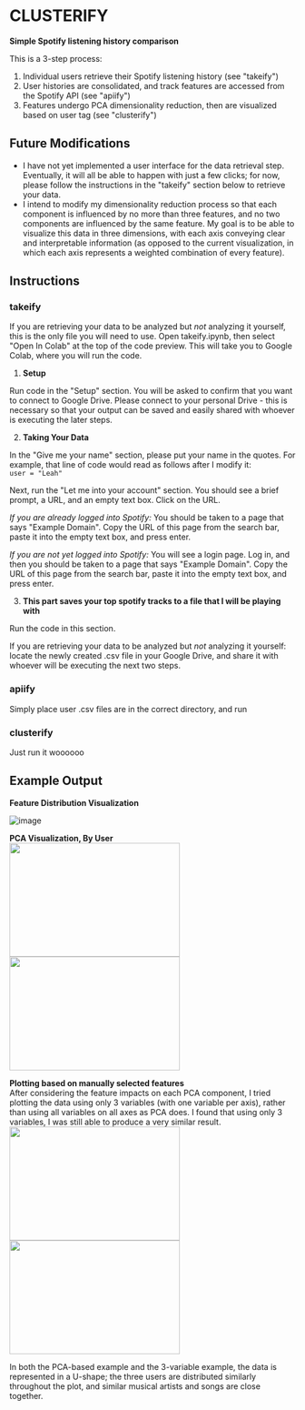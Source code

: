 # **CLUSTERIFY**
**Simple Spotify listening history comparison**

This is a 3-step process:
1. Individual users retrieve their Spotify listening history (see "takeify")
2. User histories are consolidated, and track features are accessed from the
Spotify API (see "apiify")
3. Features undergo PCA dimensionality reduction, then are visualized based on
user tag (see "clusterify")

## **Future Modifications**
- I have not yet implemented a user interface for the data retrieval step. Eventually, it will all be able to happen with just a few clicks; for now, please follow the instructions in the "takeify" section below to retrieve your data.
- I intend to modify my dimensionality reduction process so that each component is influenced by no more than three features, and no two components are influenced by the same feature. My goal is to be able to visualize this data in three dimensions, with each axis conveying clear and interpretable information (as opposed to the current visualization, in which each axis represents a weighted combination of every feature).

## **Instructions**
### **takeify**
If you are retrieving your data to be analyzed but *not* analyzing it yourself, this is the only file you will need to use. Open takeify.ipynb, then select "Open In Colab" at the top of the code preview. This will take you to Google Colab, where you will run the code. 

1. **Setup**

Run code in the "Setup" section. You will be asked to confirm that you want to connect to Google Drive. Please connect to your personal Drive - this is necessary so that your output can be saved and easily shared with whoever is executing the later steps.

2. **Taking Your Data**

In the "Give me your name" section, please put your name in the quotes. For example, that line of code would read as follows after I modify it:\
```user = "Leah"``` 

Next, run the "Let me into your account" section. You should see a brief prompt, a URL, and an empty text box. Click on the URL.

*If you are already logged into Spotify:* You should be taken to a page that says "Example Domain". Copy the URL of this page from the search bar, paste it into the empty text box, and press enter.

*If you are not yet logged into Spotify:* You will see a login page. Log in, and then you should be taken to a page that says "Example Domain". Copy the URL of this page from the search bar, paste it into the empty text box, and press enter.

3. **This part saves your top spotify tracks to a file that I will be playing with**

Run the code in this section. 

If you are retrieving your data to be analyzed but *not* analyzing it yourself: locate the newly created .csv file in your Google Drive, and share it with whoever will be executing the next two steps.



### **apiify**
Simply place user .csv files are in the correct directory, and run

### **clusterify**
Just run it woooooo

## **Example Output**


**Feature Distribution Visualization**

![image](https://github.com/LNickelsburg/clusterify/assets/35284172/2c60e4cf-072b-4f63-88b5-d4d9de76f52b)


**PCA Visualization, By User**<br>
<img src="https://github.com/LNickelsburg/clusterify/assets/35284172/041e8c83-02fe-42e3-b03d-5f3bbbb6c447" width="300" height="200">
<img src="https://github.com/LNickelsburg/clusterify/assets/35284172/8cb9ec71-4b56-42f0-aa32-e8cb64b1d302" width="300" height="200">

**Plotting based on manually selected features**<br>
After considering the feature impacts on each PCA component, I tried plotting the data using only 3 variables (with one variable per axis), rather than using all variables on all axes as PCA does. I found that using only 3 variables, I was still able to produce a very similar result.
<img src="https://github.com/LNickelsburg/clusterify/assets/35284172/5cadf94a-b41b-4752-8a88-7d0c4901cdeb" width="300" height="200">
<img src="https://github.com/LNickelsburg/clusterify/assets/35284172/1eb303b9-ed7e-42d3-8448-6458bd8db750" width="300" height="200">

In both the PCA-based example and the 3-variable example, the data is represented in a U-shape; the three users are distributed similarly throughout the plot, and similar musical artists and songs are close together.
